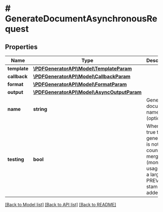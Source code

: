 # # GenerateDocumentAsynchronousRequest

## Properties

Name | Type | Description | Notes
------------ | ------------- | ------------- | -------------
**template** | [**\PDFGeneratorAPI\Model\TemplateParam**](TemplateParam.md) |  | [optional]
**callback** | [**\PDFGeneratorAPI\Model\CallbackParam**](CallbackParam.md) |  | [optional]
**format** | [**\PDFGeneratorAPI\Model\FormatParam**](FormatParam.md) |  | [optional]
**output** | [**\PDFGeneratorAPI\Model\AsyncOutputParam**](AsyncOutputParam.md) |  | [optional]
**name** | **string** | Generated document name (optional) | [optional] [default to '']
**testing** | **bool** | When set to true the generation is not counted as merge (monthly usage), but a large PREVIEW stamp is added. | [optional] [default to false]

[[Back to Model list]](../../README.md#models) [[Back to API list]](../../README.md#endpoints) [[Back to README]](../../README.md)
